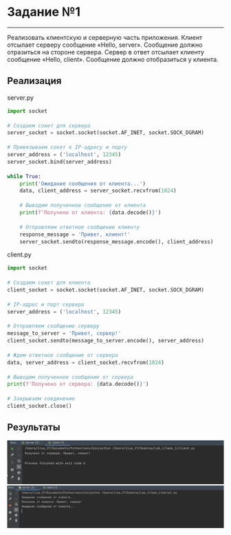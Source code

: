 #  Задание №1
___
Реализовать клиентскую и серверную часть приложения. Клиент отсылает серверу
сообщение «Hello, server». Сообщение должно отразиться на стороне сервера.
Сервер в ответ отсылает клиенту сообщение «Hello, client». Сообщение должно
отобразиться у клиента.
## Реализация
server.py

```python
import socket

# Создаем сокет для сервера
server_socket = socket.socket(socket.AF_INET, socket.SOCK_DGRAM)

# Привязываем сокет к IP-адресу и порту
server_address = ('localhost', 12345)
server_socket.bind(server_address)

while True:
    print('Ожидание сообщения от клиента...')
    data, client_address = server_socket.recvfrom(1024)

    # Выводим полученное сообщение от клиента
    print(f'Получено от клиента: {data.decode()}')

    # Отправляем ответное сообщение клиенту
    response_message = 'Привет, клиент!'
    server_socket.sendto(response_message.encode(), client_address)
```

client.py

```python
import socket

# Создаем сокет для клиента
client_socket = socket.socket(socket.AF_INET, socket.SOCK_DGRAM)

# IP-адрес и порт сервера
server_address = ('localhost', 12345)

# Отправляем сообщение серверу
message_to_server = 'Привет, сервер!'
client_socket.sendto(message_to_server.encode(), server_address)

# Ждем ответное сообщение от сервера
data, server_address = client_socket.recvfrom(1024)

# Выводим полученное сообщение от сервера
print(f'Получено от сервера: {data.decode()}')

# Закрываем соединение
client_socket.close()
```

## Результаты 
![results](Task1client.png)
![results](Task1server.png)
